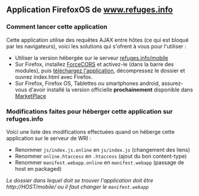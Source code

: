 ## Application FirefoxOS de www.refuges.info

### Comment lancer cette application

Cette application utilise des requêtes AJAX entre hôtes (ce qui est bloqué par les navigateurs), voici les solutions qui s'ofrent à vous pour l'utiliser :

 * Utiliser la version hébergée sur le serveur [refuges.info/mobile](http://leo.refuges.info/mobile/)
 * Sur Firefox, installez [ForceCORS](https://addons.mozilla.org/fr/firefox/addon/forcecors) et activez-le (dans la barre des modules), puis [téléchargez l'application](https://github.com/OpenSourceWay/WRIB2G/archive/master.zip), décompressez le dossier et ouvrez index.html avec Firefox.
 * Sur Firefox, Firefox OS, Tablettes ou smartphones android, assurez-vous d'avoir installé la version officielle **prochainement** disponible dans [MarketPlace](https://marketplace.firefox.com/app/refuges/)

### Modifications faites pour héberger cette application sur refuges.info

Voici une liste des modifications effectuées quand on héberge cette application sur le serveur de WRI :

 * Renommer `js/index.js.online` en `js/index.js` (changement des liens)
 * Renommer `online.htaccess` en `.htaccess` (ajout du bon content-type)
 * Renommer `manifest.webapp.online` en `manifest.webapp` (passage de host en packaged)

*Le dossier dans lequel doit se trouver l'application doit être http://HOST/mobile/ ou il faut changer le `manifest.webapp`*